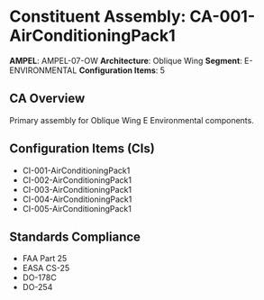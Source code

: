 # Constituent Assembly: CA-001-AirConditioningPack1

**AMPEL**: AMPEL-07-OW
**Architecture**: Oblique Wing
**Segment**: E-ENVIRONMENTAL
**Configuration Items**: 5

## CA Overview
Primary assembly for Oblique Wing E Environmental components.

## Configuration Items (CIs)
- CI-001-AirConditioningPack1
- CI-002-AirConditioningPack1
- CI-003-AirConditioningPack1
- CI-004-AirConditioningPack1
- CI-005-AirConditioningPack1

## Standards Compliance
- FAA Part 25
- EASA CS-25
- DO-178C
- DO-254
